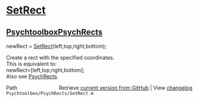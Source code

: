 # [SetRect](SetRect)
## [Psychtoolbox](Psychtoolbox)[PsychRects](PsychRects)

 newRect = [SetRect](SetRect)(left,top,right,bottom);  
  
 Create a rect with the specified coordinates.  
 This is equivalent to:  
    newRect=[left,top,right,bottom];  
 Also see [PsychRects](PsychRects).  




<div class="code_header" style="text-align:right;">
  <span style="float:left;">Path&nbsp;&nbsp;</span> <span class="counter">Retrieve <a href=
  "https://raw.github.com/Psychtoolbox-3/Psychtoolbox-3/beta/Psychtoolbox/PsychRects/SetRect.m">current version from GitHub</a> | View <a href=
  "https://github.com/Psychtoolbox-3/Psychtoolbox-3/commits/beta/Psychtoolbox/PsychRects/SetRect.m">changelog</a></span>
</div>
<div class="code">
  <code>Psychtoolbox/PsychRects/SetRect.m</code>
</div>


